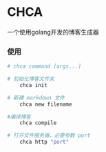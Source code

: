 # CHCA
一个使用golang开发的博客生成器


### 使用

```bash
# chca command [args...]

# 初始化博客文件夹
    chca init

# 新建 markdown 文件
    chca new filename

#编译博客
    chca compile

# 打开文件服务器，必要参数 port
    chca http "port"
```